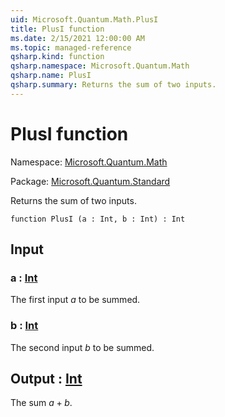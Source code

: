 ```yaml
---
uid: Microsoft.Quantum.Math.PlusI
title: PlusI function
ms.date: 2/15/2021 12:00:00 AM
ms.topic: managed-reference
qsharp.kind: function
qsharp.namespace: Microsoft.Quantum.Math
qsharp.name: PlusI
qsharp.summary: Returns the sum of two inputs.
---
```


# PlusI function

Namespace: [Microsoft.Quantum.Math](xref:Microsoft.Quantum.Math)

Package: [Microsoft.Quantum.Standard](https://nuget.org/packages/Microsoft.Quantum.Standard)


Returns the sum of two inputs.

```qsharp
function PlusI (a : Int, b : Int) : Int
```


## Input

### a : [Int](xref:microsoft.quantum.lang-ref.int)

The first input $a$ to be summed.


### b : [Int](xref:microsoft.quantum.lang-ref.int)

The second input $b$ to be summed.



## Output : [Int](xref:microsoft.quantum.lang-ref.int)

The sum $a + b$.